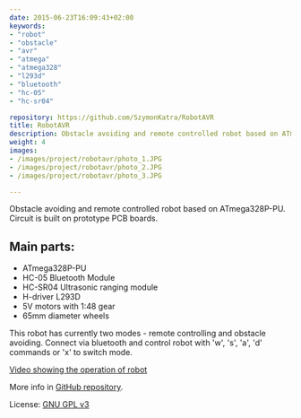 ```yaml
---
date: 2015-06-23T16:09:43+02:00
keywords:
- "robot"
- "obstacle"
- "avr"
- "atmega"
- "atmega328"
- "l293d"
- "bluetooth"
- "hc-05"
- "hc-sr04"

repository: https://github.com/SzymonKatra/RobotAVR
title: RobotAVR
description: Obstacle avoiding and remote controlled robot based on ATmega328P-PU
weight: 4
images:
- /images/project/robotavr/photo_1.JPG
- /images/project/robotavr/photo_2.JPG
- /images/project/robotavr/photo_3.JPG

---
```


Obstacle avoiding and remote controlled robot based on ATmega328P-PU. Circuit is built on prototype PCB boards.

## Main parts:

- ATmega328P-PU
- HC-05 Bluetooth Module
- HC-SR04 Ultrasonic ranging module
- H-driver L293D
- 5V motors with 1:48 gear
- 65mm diameter wheels

This robot has currently two modes - remote controlling and obstacle avoiding. Connect via bluetooth and control robot with 'w', 's', 'a', 'd' commands or 'x' to switch mode.


[Video showing the operation of robot](https://www.youtube.com/watch?v=JX7HjqfKiEM)

More info in [GitHub repository](https://github.com/SzymonKatra/RobotAVR).

License: [GNU GPL v3](https://github.com/SzymonKatra/RobotAVR/blob/master/LICENSE)
